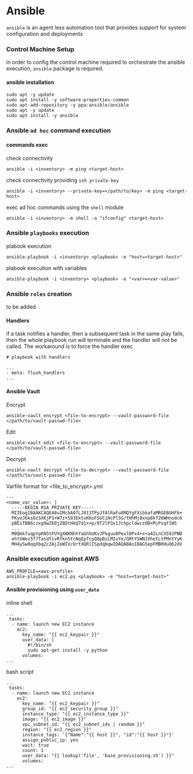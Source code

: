 # Ansible
`ansible` is an agent less automation tool that provides support for system configuration and deployments

### Control Machine Setup
in order to config the control machine required to orchestrate the ansible execution, `ansible` package is required.

#### ansible installation
```
sudo apt -y update
sudo apt install -y software-properties-common
sudo apt-add-repository -y ppa:ansible/ansible
sudo apt -y update
sudo apt install -y ansible
```
### Ansible `ad hoc` command execution

#### commands exec
check connectivity
```
ansible -i <inventory> -m ping <target-host>
```

check connectivity providing `ssh private-key`
```
ansible -i <inventory> --private-key=</path/to/key> -m ping <target-host>
```

exec ad hoc commands using the `shell` module
```
ansible -i <inventory> -m shell -a "ifconfig" <target-host>
```

### Ansible `playbooks` execution
plabook execution
```
ansible-playbook -i <inventory> <playbook> -e "host=<target-host>"
```

plabook execution with variables
```
ansible-playbook -i <inventory> <playbook> -e "<var>=<var-value>"
```

### Ansible `roles` creation
to be added

#### Handlers
if a task notifies a handler, then a subsequent task in the same play fails, then the whole playbook run will terminate and the handler will not be called. The workaround is to force the handler exec

```
# playbook with handlers

...
- meta: flush_handlers
...
```

#### Ansible Vault
Encrypt
```
ansible-vault encrypt <file-to-encrypt> --vault-password-file </path/to/vault-passwd-file>
```

Edit
```
ansible-vault edit <file-to-encrypt> --vault-password-file </path/to/vault-passwd-file>
```

Decrypt
```
ansible-vault decrypt <file-to-decrypt> --vault-password-file </path/to/vault-passwd-file>
```

Varfile format for <file_to_encrypt>.yml
```
---
<name_var_value>: |
  -----BEGIN RSA PRIVATE KEY-----
  MIIEogIBAAKCAQEA8uIMcbA07LJXt3TPpJfAlRaFu8MQYgFXibkafaMRGEBUHFb+
  PKyeJ6ksOzSXKjP1+W7z+593EktxKKoFSUCiHcPl5G/tHhMj8xnp8kf26WHnodc6
  pBEiTBB6czxg9wZE0jZ8DtHkQ7d1++p/8T2lP3x17chpcldwczOB+MjPsqfIW5
  ...
  M0Qmk7uqpYpKN5tFUYgXWKNhhYaGhhUKvJPkguu0Pexl0Px4+x+a42LnCX59JPND
  ehtVWez5f7TasdfivRfkn5tcNqEpTcpQ8pBzLMIuYe/GMtYSWNJXhetLtPMntYyK
  MH4ySw0qqXbqZcZAjZeWIV/UrtXQRlISpdqbqwIDAQABAoIBAG5epFMBRHuO62dV
```

### Ansible execution against AWS
```
AWS_PROFILE=<aws-profile>
ansible-playbook -i ec2.py <playbook> -e "host=<target-host>"
```

#### Ansible provisioning using `user_data`
inline shell
```
...
 tasks:
  - name: launch new EC2 instance
    ec2:
      key_name: "{{ ec2_keypair }}"
      user_data: |
        #!/bin/sh
        sudo apt-get install -y python
      volumes:
...
```

bash script
```
...
 tasks:
  - name: launch new EC2 instance
    ec2:
      key_name: "{{ ec2_keypair }}"
      group_id: "{{ ec2_security_group }}"
      instance_type: "{{ ec2_instance_type }}"
      image: "{{ ec2_image }}"
      vpc_subnet_id: "{{ ec2_subnet_ids | random }}"
      region: "{{ ec2_region }}"
      instance_tags: '{"Name":"{{ host }}", "id":"{{ host }}"}'
      assign_public_ip: yes
      wait: true
      count: 1
      user_data: "{{ lookup('file', 'base_provisioning.sh') }}"
      volumes:
...
```
